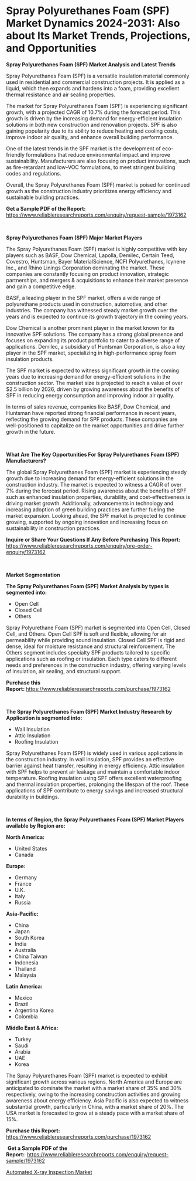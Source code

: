 <p><h1>Spray Polyurethanes Foam (SPF) Market Dynamics 2024-2031: Also about Its Market Trends, Projections, and Opportunities</h1></p><p><strong>Spray Polyurethanes Foam (SPF) Market Analysis and Latest Trends</strong></p>
<p><p>Spray Polyurethanes Foam (SPF) is a versatile insulation material commonly used in residential and commercial construction projects. It is applied as a liquid, which then expands and hardens into a foam, providing excellent thermal resistance and air sealing properties.</p><p>The market for Spray Polyurethanes Foam (SPF) is experiencing significant growth, with a projected CAGR of 10.7% during the forecast period. This growth is driven by the increasing demand for energy-efficient insulation solutions in both new construction and renovation projects. SPF is also gaining popularity due to its ability to reduce heating and cooling costs, improve indoor air quality, and enhance overall building performance.</p><p>One of the latest trends in the SPF market is the development of eco-friendly formulations that reduce environmental impact and improve sustainability. Manufacturers are also focusing on product innovations, such as fire-retardant and low-VOC formulations, to meet stringent building codes and regulations.</p><p>Overall, the Spray Polyurethanes Foam (SPF) market is poised for continued growth as the construction industry prioritizes energy efficiency and sustainable building practices.</p></p>
<p><strong>Get a Sample PDF of the Report:&nbsp;</strong> <a href="https://www.reliableresearchreports.com/enquiry/request-sample/1973162">https://www.reliableresearchreports.com/enquiry/request-sample/1973162</a></p>
<p>&nbsp;</p>
<p><strong>Spray Polyurethanes Foam (SPF) Major Market Players</strong></p>
<p><p>The Spray Polyurethanes Foam (SPF) market is highly competitive with key players such as BASF, Dow Chemical, Lapolla, Demilec, Certain Teed, Covestro, Huntsman, Bayer MaterialScience, NCFI Polyurethanes, Icynene Inc., and Rhino Linings Corporation dominating the market. These companies are constantly focusing on product innovation, strategic partnerships, and mergers & acquisitions to enhance their market presence and gain a competitive edge.</p><p>BASF, a leading player in the SPF market, offers a wide range of polyurethane products used in construction, automotive, and other industries. The company has witnessed steady market growth over the years and is expected to continue its growth trajectory in the coming years.</p><p>Dow Chemical is another prominent player in the market known for its innovative SPF solutions. The company has a strong global presence and focuses on expanding its product portfolio to cater to a diverse range of applications. Demilec, a subsidiary of Huntsman Corporation, is also a key player in the SPF market, specializing in high-performance spray foam insulation products.</p><p>The SPF market is expected to witness significant growth in the coming years due to increasing demand for energy-efficient solutions in the construction sector. The market size is projected to reach a value of over $2.5 billion by 2026, driven by growing awareness about the benefits of SPF in reducing energy consumption and improving indoor air quality.</p><p>In terms of sales revenue, companies like BASF, Dow Chemical, and Huntsman have reported strong financial performance in recent years, reflecting the growing demand for SPF products. These companies are well-positioned to capitalize on the market opportunities and drive further growth in the future.</p></p>
<p>&nbsp;</p>
<p><strong>What Are The Key Opportunities For Spray Polyurethanes Foam (SPF) Manufacturers?</strong></p>
<p><p>The global Spray Polyurethanes Foam (SPF) market is experiencing steady growth due to increasing demand for energy-efficient solutions in the construction industry. The market is expected to witness a CAGR of over 7% during the forecast period. Rising awareness about the benefits of SPF such as enhanced insulation properties, durability, and cost-effectiveness is driving market growth. Additionally, advancements in technology and increasing adoption of green building practices are further fueling the market expansion. Looking ahead, the SPF market is projected to continue growing, supported by ongoing innovation and increasing focus on sustainability in construction practices.</p></p>
<p><strong>Inquire or Share Your Questions If Any Before Purchasing This Report:</strong> <a href="https://www.reliableresearchreports.com/enquiry/pre-order-enquiry/1973162">https://www.reliableresearchreports.com/enquiry/pre-order-enquiry/1973162</a></p>
<p>&nbsp;</p>
<p><strong>Market Segmentation</strong></p>
<p><strong>The Spray Polyurethanes Foam (SPF) Market Analysis by types is segmented into:</strong></p>
<p><ul><li>Open Cell</li><li>Closed Cell</li><li>Others</li></ul></p>
<p><p>Spray Polyurethane Foam (SPF) market is segmented into Open Cell, Closed Cell, and Others. Open Cell SPF is soft and flexible, allowing for air permeability while providing sound insulation. Closed Cell SPF is rigid and dense, ideal for moisture resistance and structural reinforcement. The Others segment includes specialty SPF products tailored to specific applications such as roofing or insulation. Each type caters to different needs and preferences in the construction industry, offering varying levels of insulation, air sealing, and structural support.</p></p>
<p><strong>Purchase this Report:&nbsp;</strong><a href="https://www.reliableresearchreports.com/purchase/1973162">https://www.reliableresearchreports.com/purchase/1973162</a></p>
<p>&nbsp;</p>
<p><strong>The Spray Polyurethanes Foam (SPF) Market Industry Research by Application is segmented into:</strong></p>
<p><ul><li>Wall Insulation</li><li>Attic Insulation</li><li>Roofing Insulation</li></ul></p>
<p><p>Spray Polyurethanes Foam (SPF) is widely used in various applications in the construction industry. In wall insulation, SPF provides an effective barrier against heat transfer, resulting in energy efficiency. Attic insulation with SPF helps to prevent air leakage and maintain a comfortable indoor temperature. Roofing insulation using SPF offers excellent waterproofing and thermal insulation properties, prolonging the lifespan of the roof. These applications of SPF contribute to energy savings and increased structural durability in buildings.</p></p>
<p>&nbsp;</p>
<p><strong>In terms of Region, the Spray Polyurethanes Foam (SPF) Market Players available by Region are:</strong></p>
<p>
    <p> <strong> North America: </strong>
        <ul>
            <li>United States</li>
            <li>Canada</li>
        </ul>
        </p> 
    <p> <strong> Europe: </strong>
        <ul>
            <li>Germany</li>
            <li>France</li>
            <li>U.K.</li>
            <li>Italy</li>
            <li>Russia</li>
        </ul>
        </p> 
    <p> <strong> Asia-Pacific: </strong>
        <ul>
            <li>China</li>
            <li>Japan</li>
            <li>South Korea</li>
            <li>India</li>
            <li>Australia</li>
            <li>China Taiwan</li>
            <li>Indonesia</li>
            <li>Thailand</li>
            <li>Malaysia</li>
        </ul>
        </p> 
    <p> <strong> Latin America: </strong>
        <ul>
            <li>Mexico</li>
            <li>Brazil</li>
            <li>Argentina Korea</li>
            <li>Colombia</li>
        </ul>
        </p> 
    <p> <strong> Middle East & Africa: </strong>
        <ul>
            <li>Turkey</li>
            <li>Saudi</li>
            <li>Arabia</li>
            <li>UAE</li>
            <li>Korea</li>
        </ul>
    </p>
    </p>
<p><p>The Spray Polyurethanes Foam (SPF) market is expected to exhibit significant growth across various regions. North America and Europe are anticipated to dominate the market with a market share of 35% and 30% respectively, owing to the increasing construction activities and growing awareness about energy efficiency. Asia Pacific is also expected to witness substantial growth, particularly in China, with a market share of 20%. The USA market is forecasted to grow at a steady pace with a market share of 15%.</p></p>
<p><strong>Purchase this Report: </strong><a href="https://www.reliableresearchreports.com/purchase/1973162">https://www.reliableresearchreports.com/purchase/1973162</a></p>
<p>&nbsp;<strong>Get a Sample PDF of the Report:&nbsp;&nbsp;</strong><a href="https://www.reliableresearchreports.com/enquiry/request-sample/1973162">https://www.reliableresearchreports.com/enquiry/request-sample/1973162</a></p>
<p><strong></strong></p>
<p><p><a href="https://metal-farmhouse-e95.notion.site/Automated-X-ray-Inspection-Market-Centers-on-Aspects-such-as-Market-Growth-Market-Share-Market-Opp-1f444a9fb9f74db8b0d9df1f72dfb327">Automated X-ray Inspection Market</a></p></p>